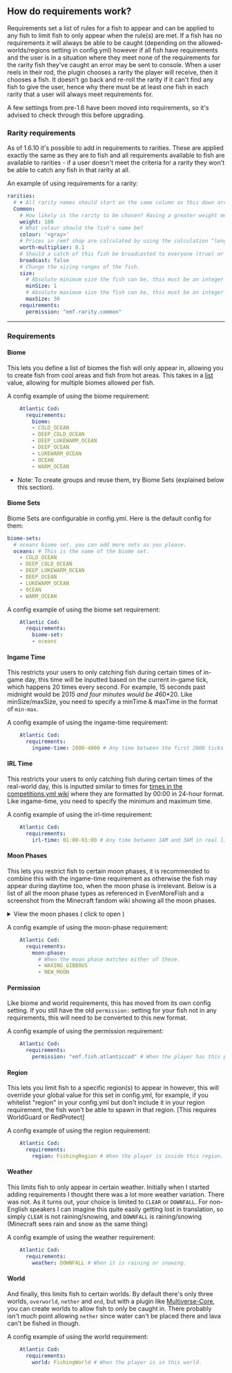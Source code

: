 ## How do requirements work?
Requirements set a list of rules for a fish to appear and can be applied to any fish to limit fish to only appear when the rule(s) are met. If a fish has no requirements it will always be able to be caught (depending on the allowed-worlds/regions setting in config.yml) however if all fish have requirements and the user is in a situation where they meet none of the requirements for the rarity fish they've caught an error may be sent to console. When a user reels in their rod, the plugin chooses a rarity the player will receive, then it chooses a fish. It doesn't go back and re-roll the rarity if it can't find any fish to give the user, hence why there must be at least one fish in each rarity that a user will always meet requirements for. 

A few settings from pre-1.6 have been moved into requirements, so it's advised to check through this before upgrading.

### Rarity requirements
As of 1.6.10 it's possible to add in requirements to rarities. These are applied exactly the same as they are to fish and all requirements available to fish are available to rarities - if a user doesn't meet the criteria for a rarity they won't be able to catch any fish in that rarity at all.

An example of using requirements for a rarity:
```yaml
rarities:
  # ▼ All rarity names should start on the same column as this down arrow.
  Common:
    # How likely is the rarity to be chosen? Having a greater weight means the rarity is more likely to be chosen (the total weights don't have to add to 100)
    weight: 100
    # What colour should the fish's name be?
    colour: '<gray>'
    # Prices in /emf shop are calculated by using the calculation "length * worth-multiplier". You can change the worth-multiplier here.
    worth-multiplier: 0.1
    # Should a catch of this fish be broadcasted to everyone (true) or just the fisher (false)?
    broadcast: false
    # Change the sizing ranges of the fish.
    size:
      # Absolute minimum size the fish can be, this must be an integer
      minSize: 1
      # Absolute maximum size the fish can be, this must be an integer
      maxSize: 30
    requirements:
      permission: "emf.rarity.common"
```

***

### Requirements

#### Biome
This lets you define a list of biomes the fish will only appear in, allowing you to create fish from cool areas and fish from hot areas. This takes in a <u>list</u> value, allowing for multiple biomes allowed per fish.

A config example of using the biome requirement:
```yaml
    Atlantic Cod:
      requirements:
        biome:
        - COLD_OCEAN
        - DEEP_COLD_OCEAN
        - DEEP_LUKEWARM_OCEAN
        - DEEP_OCEAN
        - LUKEWARM_OCEAN
        - OCEAN
        - WARM_OCEAN
```

- Note: To create groups and reuse them, try Biome Sets (explained below this section).

#### Biome Sets

Biome Sets are configurable in config.yml. Here is the default config for them:
```yaml
biome-sets:
  # oceans biome set. you can add more sets as you please.
  oceans: # This is the name of the biome set.
    - COLD_OCEAN
    - DEEP_COLD_OCEAN
    - DEEP_LUKEWARM_OCEAN
    - DEEP_OCEAN
    - LUKEWARM_OCEAN
    - OCEAN
    - WARM_OCEAN
```

A config example of using the biome set requirement:
```yaml
    Atlantic Cod:
      requirements:
        biome-set:
        - oceans
```

#### Ingame Time
This restricts your users to only catching fish during certain times of in-game day, this time will be inputted based on the current in-game tick, which happens 20 times every second. For example, 15 seconds past midnight would be 20*15 and four minutes would be 4*60*20. Like minSize/maxSize, you need to specify a minTime & maxTime in the format of `min-max`.

A config example of using the ingame-time requirement:
```yaml
    Atlantic Cod:
      requirements:
        ingame-time: 2000-4000 # Any time between the first 2000 ticks (100 seconds) and 4000 ticks (200 seconds) of the ingame day.
```

#### IRL Time
This restricts your users to only catching fish during certain times of the real-world day, this is inputted similar to times for [times in the competitions.yml wiki](https://github.com/EvenMoreFish/EvenMoreFish/wiki/competitions.yml#timing) where they are formatted by 00:00 in 24-hour format. Like ingame-time, you need to specify the minimum and maximum time.

A config example of using the irl-time requirement:
```yaml
    Atlantic Cod:
      requirements:
        irl-time: 01:00-03:00 # Any time between 1AM and 3AM in real life.
```

#### Moon Phases
This lets you restrict fish to certain moon phases, it is recommended to combine this with the ingame-time requirement as otherwise the fish may appear during daytime too, when the moon phase is irrelevant. Below is a list of all the moon phase types as referenced in EvenMoreFish and a screenshot from the Minecraft fandom wiki showing all the moon phases.

<details>
  <summary>View the moon phases ( click to open )</summary>

* `FULL_MOON`
* `WANING_GIBBOUS`
* `LAST_QUARTER`
* `WANING_CRESCENT`
* `NEW_MOON`
* `WAXING_CRESCENT`
* `FIRST_QUARTER`
* `WAXING_GIBBOUS`

Moon Phases listed on the Minecraft Wiki: https://minecraft.wiki/w/Moon#Phases

</details>

A config example of using the moon-phase requirement:
```yaml
    Atlantic Cod:
      requirements:
        moon-phase:
          # When the moon phase matches either of these.
          - WAXING_GIBBOUS
          - NEW_MOON
```

#### Permission
Like biome and world requirements, this has moved from its own config setting. If you still have the old `permission:` setting for your fish not in any requirements, this will need to be converted to this new format.

A config example of using the permission requirement:
```yaml
    Atlantic Cod:
      requirements:
        permission: "emf.fish.atlanticcod" # When the player has this permission.
```

#### Region
This lets you limit fish to a specific region(s) to appear in however, this will override your global value for this set in config.yml, for example, if you whitelist "region" in your config.yml but don't include it in your region requirement, the fish won't be able to spawn in that region. 
[This requires WorldGuard or RedProtect]

A config example of using the region requirement:
```yaml
    Atlantic Cod:
      requirements:
        region: FishingRegion # When the player is inside this region.
```

#### Weather
This limits fish to only appear in certain weather. Initially when I started adding requirements I thought there was a lot more weather variation. There was not. As it turns out, your choice is limited to `CLEAR` or `DOWNFALL`. For non-English speakers I can imagine this quite easily getting lost in translation, so simply `CLEAR` is not raining/snowing, and `DOWNFALL` is raining/snowing (Minecraft sees rain and snow as the same thing)

A config example of using the weather requirement:
```yaml
    Atlantic Cod:
      requirements:
        weather: DOWNFALL # When it is raining or snowing.
```

#### World
And finally, this limits fish to certain worlds. By default there's only three worlds, `overworld`, `nether` and `end`, but with a plugin like [Multiverse-Core](https://modrinth.com/plugin/multiverse-core), you can create worlds to allow fish to only be caught in. There probably isn't much point allowing `nether` since water can't be placed there and lava can't be fished in though.

A config example of using the world requirement:
```yaml
    Atlantic Cod:
      requirements:
        world: FishingWorld # When the player is in this world.
```